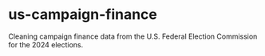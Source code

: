 # us-campaign-finance
Cleaning campaign finance data from the U.S. Federal Election Commission for the 2024 elections.

